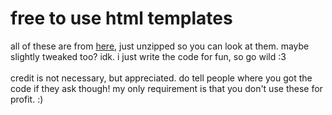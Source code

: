 <h1>free to use html templates</h1>
<p>all of these are from <a href="https://github.com/angelnetcast/angelslayouts">here</a>, just unzipped so you can look at them. maybe slightly tweaked too? idk. i just write the code for fun, so go wild :3
<br>
<br>
credit is not necessary, but appreciated. do tell people where you got the code if they ask though! my only requirement is that you don't use these for profit. :)</p>
